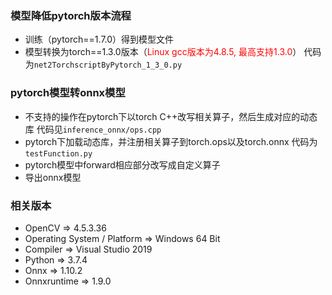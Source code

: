 ### 模型降低pytorch版本流程
- 训练（pytorch==1.7.0）得到模型文件
- 模型转换为torch==1.3.0版本（<font color="red">Linux gcc版本为4.8.5, 最高支持1.3.0</font>） 代码为`net2TorchscriptByPytorch_1_3_0.py`

### pytorch模型转onnx模型
- 不支持的操作在pytorch下以torch C++改写相关算子，然后生成对应的动态库 代码见`inference_onnx/ops.cpp`
- pytorch下加载动态库，并注册相关算子到torch.ops以及torch.onnx  代码为`testFunction.py`
- pytorch模型中forward相应部分改写成自定义算子
- 导出onnx模型   

### 相关版本
- OpenCV => 4.5.3.36
- Operating System / Platform => Windows 64 Bit
- Compiler => Visual Studio 2019
- Python => 3.7.4
- Onnx => 1.10.2
- Onnxruntime => 1.9.0



